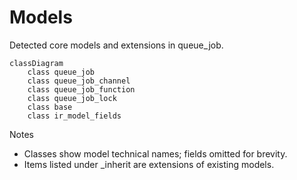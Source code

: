 # Models

Detected core models and extensions in queue_job.

```mermaid
classDiagram
    class queue_job
    class queue_job_channel
    class queue_job_function
    class queue_job_lock
    class base
    class ir_model_fields
```

Notes
- Classes show model technical names; fields omitted for brevity.
- Items listed under _inherit are extensions of existing models.
